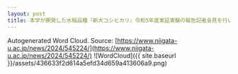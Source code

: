 ```yaml
---
layout: post
title: 本学が開発した水稲品種『新大コシヒカリ』令和5年度実証実験の報告記者会見を行いました
---
```

Autogenerated Word Cloud.
Source\: [https://www.niigata-u.ac.jp/news/2024/545224/](https://www.niigata-u.ac.jp/news/2024/545224/)
![WordCloud]({{ site.baseurl }}/assets/436633f2d614a5efd34d659a413606a9.png)